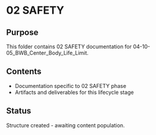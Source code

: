 # 02 SAFETY

## Purpose
This folder contains 02 SAFETY documentation for 04-10-05_BWB_Center_Body_Life_Limit.

## Contents
- Documentation specific to 02 SAFETY phase
- Artifacts and deliverables for this lifecycle stage

## Status
Structure created - awaiting content population.
